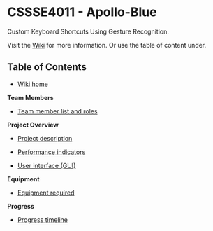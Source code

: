 # CSSSE4011 - Apollo-Blue

Custom Keyboard Shortcuts Using Gesture Recognition.

Visit the [Wiki](https://github.com/tomedwa/Apollo-Blue/wiki) for more information. Or use the table of content under.

## Table of Contents

- [Wiki home](https://github.com/tomedwa/Apollo-Blue/wiki/Home)

**Team Members**

- [Team member list and roles](https://github.com/tomedwa/Apollo-Blue/wiki/Team-Member-List-And-Roles)

**Project Overview**

- [Project description](https://github.com/tomedwa/Apollo-Blue/wiki/Project-Description)

- [Performance indicators](https://github.com/tomedwa/Apollo-Blue/wiki/Performance-Indicators)

- [User interface (GUI)](https://github.com/tomedwa/Apollo-Blue/wiki/GUI)

**Equipment**

- [Equipment required](https://github.com/tomedwa/Apollo-Blue/wiki/Equipment-Required)

**Progress**

- [Progress timeline](https://github.com/tomedwa/Apollo-Blue/wiki/Progress-Timeline)
